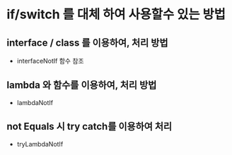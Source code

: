 # if/switch 를 대체 하여 사용할수 있는 방법 
## interface / class 를 이용하여, 처리 방법
* interfaceNotIf 함수 참조
## lambda 와 함수를 이용하여, 처리 방법
* lambdaNotIf
## not Equals 시 try catch를 이용하여 처리
* tryLambdaNotIf
